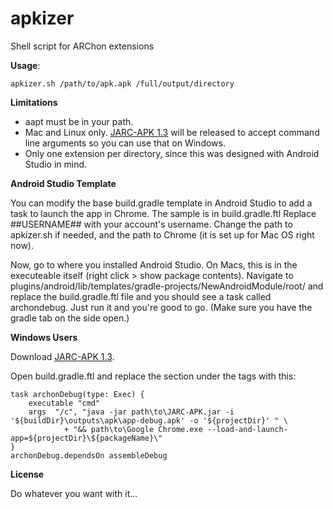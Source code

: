# apkizer
Shell script for ARChon extensions

**Usage**: 
```
apkizer.sh /path/to/apk.apk /full/output/directory
```

**Limitations**

* aapt must be in your path.
* Mac and Linux only. [JARC-APK 1.3](https://github.com/gummywormz/JARC-APK) will be released to accept command line arguments so you can use that on Windows.
* Only one extension per directory, since this was designed with Android Studio in mind.

**Android Studio Template**

You can modify the base build.gradle template in Android Studio to add a task to launch the app in Chrome. The sample is in build.gradle.ftl
Replace ##USERNAME## with your account's username. Change the path to apkizer.sh if needed, and the path to Chrome (it is set up for Mac OS right now).

Now, go to where you installed Android Studio. On Macs, this is in the executeable itself (right click > show package contents).
Navigate to plugins/android/lib/templates/gradle-projects/NewAndroidModule/root/ and replace the build.gradle.ftl file and you should see a task called archondebug. Just run it and you're good to go. (Make sure you have the gradle tab on the side open.)

**Windows Users**

Download [JARC-APK 1.3](https://github.com/gummywormz/JARC-APK). 

Open build.gradle.ftl and replace the section under the <noparse> tags with this:

```
task archonDebug(type: Exec) {
    executable "cmd"
    args  "/c", "java -jar path\to\JARC-APK.jar -i '${buildDir}\outputs\apk\app-debug.apk' -o '${projectDir}' " \
            + "&& path\to\Google Chrome.exe --load-and-launch-app=${projectDir}\${packageName}\"
}
archonDebug.dependsOn assembleDebug
```

**License**

Do whatever you want with it...
